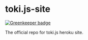 toki.js-site
============

[![Greenkeeper badge](https://badges.greenkeeper.io/iwatakeshi/toki.js-site.svg)](https://greenkeeper.io/)

The official repo for toki.js heroku site.
